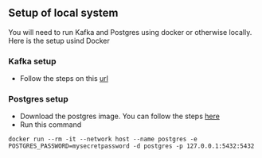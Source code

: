 ## Setup of local system
You will need to run Kafka and Postgres using docker or otherwise locally.
Here is the setup usind Docker
### Kafka setup
- Follow the steps on this [url](https://www.baeldung.com/ops/kafka-docker-setup)

### Postgres setup
- Download the postgres image. You can follow the steps [here](https://www.docker.com/blog/how-to-use-the-postgres-docker-official-image/)
- Run this command
```
docker run --rm -it --network host --name postgres -e POSTGRES_PASSWORD=mysecretpassword -d postgres -p 127.0.0.1:5432:5432
```